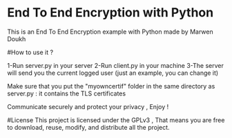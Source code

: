 # End To End Encryption with Python

This is an End To End Encryption example with Python made by Marwen Doukh

#How to use it ?

1-Run server.py in your server 
2-Run client.py in your machine
3-The server will send you the current logged user (just an example, you can change it)

Make sure that you put the "myowncertif" folder in the same directory as server.py : it contains the TLS certificates

Communicate securely and protect your privacy , Enjoy !

#License
This project is licensed under the GPLv3 , That means you are free to download, reuse, modify, and distribute all the project.
